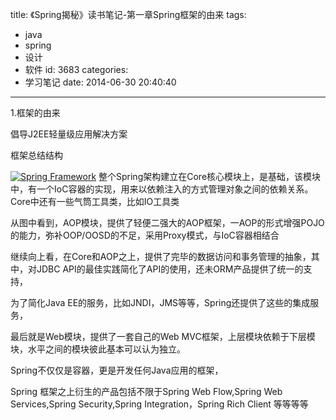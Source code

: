 title: 《Spring揭秘》读书笔记-第一章Spring框架的由来
tags:
  - java
  - spring
  - 设计
  - 软件
id: 3683
categories:
  - 学习笔记
date: 2014-06-30 20:40:40
---

1.框架的由来

倡导J2EE轻量级应用解决方案

框架总结结构

[![Spring Framework](/images/8775d9e40dbc29240061edd2b9b6f76990f39cad.jpg)](http://leaverimage.b0.upaiyun.com/2014/06/Spring-Framework.jpg)
整个Spring架构建立在Core核心模块上，是基础，该模块中，有一个IoC容器的实现，用来以依赖注入的方式管理对象之间的依赖关系。Core中还有一些气筒工具类，比如IO工具类

从图中看到，AOP模块，提供了轻便二强大的AOP框架，一AOP的形式增强POJO的能力，弥补OOP/OOSD的不足，采用Proxy模式，与IoC容器相结合

继续向上看，在Core和AOP之上，提供了完毕的数据访问和事务管理的抽象，其中，对JDBC API的最佳实践简化了API的使用，还未ORM产品提供了统一的支持，

为了简化Java EE的服务，比如JNDI，JMS等等，Spring还提供了这些的集成服务，

最后就是Web模块，提供了一套自己的Web MVC框架，上层模块依赖于下层模块，水平之间的模块彼此基本可以认为独立。

Spring不仅仅是容器，更是开发任何Java应用的框架，

Spring 框架之上衍生的产品包括不限于Spring Web Flow,Spring Web Services,Spring Security,Spring Integration，Spring Rich Client 等等等等
